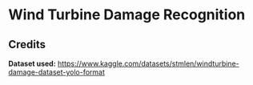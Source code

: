 # Wind Turbine Damage Recognition

## Credits

**Dataset used:** https://www.kaggle.com/datasets/stmlen/windturbine-damage-dataset-yolo-format